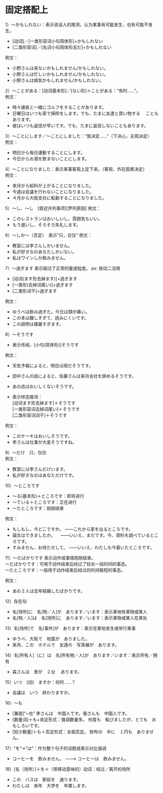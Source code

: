 固定搭配上
==========
1）～かもしれない：表示说话人的推测，认为某事有可能发生，也有可能不发生。
+ [动词]／[一类形容词小句简体形]+かもしれない
+ [二类形容词]／[名词小句简体形去だ]+かもしれない

例文：
+ 小野さんは来ないかもしれません/かもしれない。
+ 小野さんは忙しいかもしれません/かもしれない。
+ 小野さんは病気かもしれません/かもしれない。

2）～ことがある：[动词基本形]／[ない形]＋ことがある：“有时……”。    
例文：
+ 時々課長と一緒にゴルフをすることがあります。
+ 日曜日はいつも家で掃除をします。でも、たまに友達と買い物する
  　こともあります。
+ 彼はいつも返信が早いです。でも、たまに返信しないこともあります。

3）～ことにします／～ことにしました：“我决定……”（下决心，主观决定）  
例文：
+ 明日から毎日運動することにします。
+ 今日からお酒を飲まないことにします。

4）～ことになりました：表示某事客观上定下来。（客观、外在因素决定）  
例文：  
+ 来月から給料が上がることになりました。
+ 今週は会議を行わないことになりました。
+ ４月から大阪支社に転勤することになりました。

5）～し、～し　[叙述并列事项][罗列原因]
例文：
+ このレストランはおいしいし、雰囲気もいい。
+ もう遅いし、そろそろ失礼します。

6）～しか～（否定）　表示“只，仅仅”
例文：
+ 教室には李さんしかいません。
+ 私が好きなのあなたしかいない。
+ 私はワインしか飲みません。

7）～過ぎます  表示超过了正常的量或程度。 ps: 按动二活用
+ [动词(ます形去掉ます)]+過ぎます  
+ [一类形(去掉词尾い)]+過ぎます  
+ [二类形词干]+過ぎます  

例文：
+ ゆうべは飲み過ぎた。今日は頭が痛い。
+ この本は難しすぎて、読みにくいです。
+ この説明は複雑すぎます。

8）～そうです
+ 表示传闻，[小句(简体形)]そうです  

例文：  
+ 天気予報によると、明日は雨だそうです。  
+ 田中さんの話によると、佐藤さんは来月会社を辞めるそうです。
+ あの店はおいしくないそうです。

+ 表示样态推测：  
[动词ます形去掉ます]＋そうです  
[一类形容词去掉词尾い]＋そうです  
[二类形容词词干]＋そうです  

例文：  
+ このケーキはおいしそうです。  
+ 李さんは仕事が大変そうですね。

9）～だけ　只，仅仅  
例文：
+ 教室には李さんだけいます。
+ 私が好きなのはあなただけです。

10）～ところです
+ ～る(基本形)＋ところです：即将进行
+ ～ている＋ところです：正在进行
+ ～たところです：刚刚结束

例文：
+ もしもし、今どこですか。 ——これから家を出るところです。
+ 論文はできましたか。 　——いいえ、まだです。今、資料を調べているところです。
+ すみません、お待たせして。 ——いいえ、わたしも今着いたところです。

11）～たばかりです 表示动作或事情刚刚结束。  
～たばかりです：可用于动作结束后经过了较长一段时间的事态。  
～たところです：一般用于动作结束后经过的时间极短的事态。  

例文：
+ あの２人は去年結婚したばかりです。

12）存在句
+ 名[场所]に　名[物／人]が　あります／います：表示某地有某物或某人
+ 名[物／人]は　名[场所]に　あります／います：表示某物或某人在某处

13）名[场所]で　名[事件]が　あります：表示在某地发生或举行某事
+ ゆうべ、大阪で　地震が　ありました。
+ 来月、この　ホテルで　友達の　写真展が　あります。

14）名[所有人]（に）は　名[所有物／人]が　あります／います：表示所有／拥有
+ 森さんは　車が　２台 　あります。

15）いつ　[动]　ますか：何时……？
+ 会議は　いつ　終わりますか。

16）～も
+ [兼提]“~也”
李さんは　中国人です。張さんも　中国人です。
+ [数量词]＋も+肯定形式：强调数量多。
何度も　転びましたが、とても　おもしろいです。
+ [较少数量]＋も＋否定形式：全面否定。
財布の　中に　１円も　ありません。

17）“を”→“は”：作为整个句子的话题或表示对比强调
+ コーヒーを　飲みません。 ---> コーヒーは　飲みません。

18）[名（场所）]＋を＋（带移动意味的）动词：经过／离开的场所
+ この　バスは　駅前を　通ります。
+ わたしは　来年　大学を　卒業します。

